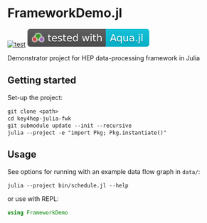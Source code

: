 # FrameworkDemo.jl

[![test](https://github.com/key4hep/key4hep-julia-fwk/actions/workflows/test.yml/badge.svg)](https://github.com/key4hep/key4hep-julia-fwk/actions/workflows/test.yml)
[![Aqua QA](https://raw.githubusercontent.com/JuliaTesting/Aqua.jl/master/badge.svg)](https://github.com/JuliaTesting/Aqua.jl)

Demonstrator project for HEP data-processing framework in Julia


## Getting started

Set-up the project:

```
git clone <path>
cd key4hep-julia-fwk
git submodule update --init --recursive
julia --project -e "import Pkg; Pkg.instantiate()"
```

## Usage

See options for running with an example data flow graph in `data/`:

```
julia --project bin/schedule.jl --help
```

or use with REPL:

```julia
using FrameworkDemo
```
